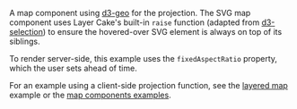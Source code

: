 A map component using [d3-geo](https://github.com/d3/d3-geo) for the projection. The SVG map component uses Layer Cake's built-in `raise` function (adapted from [d3-selection](https://github.com/d3/d3-selection)) to ensure the hovered-over SVG element is always on top of its siblings.

To render server-side, this example uses the `fixedAspectRatio` property, which the user sets ahead of time.

For an example using a client-side projection function, see the [layered map](https://mhkeller.com/layercake.pre-runes/example-ssr/MapLayered) example or the [map components examples](https://mhkeller.com/layercake.pre-runes/components#map).

